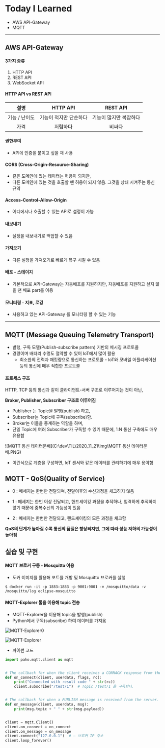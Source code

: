 # Today I Learned

* AWS API-Gateway
* MQTT

---



## AWS API-Gateway

#### 3가지  종류

1. HTTP API
2. REST API
3. WebSocket API

#### HTTP API vs REST API

|     설명      |        HTTP API        |        REST API        |
| :-----------: | :--------------------: | :--------------------: |
| 기능 / 난이도 | 기능이 적지만 단순하다 | 기능이 많지만 복잡하다 |
|     가격      |        저렴하다        |         비싸다         |

#### 권한부여

* API에 인증을 붙이고 싶을 때 사용

#### CORS (Cross-Origin-Resource-Sharing)

* 같은 도메인에 있는 데이터는 허용이 되지만,
* 다른 도메인에 있는 것을 호출할 땐 허용이 되지 않음. 그것을 상쇄 시켜주는 통신 규약

#### Access-Control-Allow-Origin

* 어디에서나 호출할 수 있는 API로 설정이 가능

#### 내보내기

* 설정을 내보내기로 백업할 수 있음

#### 가져오기

* 다른 설정을 가져오기로 빠르게 복구 시킬 수 있음

#### 배포 - 스테이지

* 기본적으로 API-Gateway는 자동배포를 지원하지만, 자동배포를 지원하고 싶지 않을 땐 배포 part를 이용

#### 모니터링 - 지표, 로깅

* 사용하고 있는 API-Gateway 를 모니터링 할 수 있는 기능

---



## MQTT (Message Queuing Telemetry Transport)

* 발행, 구독 모델(Publish-subscribe pattern) 기반의 메시징 프로토콜
* 경량이며 배터리 수명도 절약할 수 있어 IoT에서 많이 활용
  * 최소한의 전력과 패킷량으로 통신하는 프로토콜 - IoT와 모바일 어플리케이션 등의 통신에 매우 적합한 프로토콜



#### 프로세스 구조

HTTP, TCP 등의 통신과 같이 클라이언트-서버 구조로 이루어지는 것이 아닌,

**Broker, Publisher, Subscriber 구조로 이루어짐**

* Publisher 는 Topic을 발행(publish) 하고, 
* Subscriber는 Topic에 구독(subscribe)함. 
* Broker는 이들을 중계하는 역할을 하며, 
* 단일 Topic에 여러 Subscriber가 구독할 수 있기 때문에, 1:N 통신 구축에도 매우 유용함

![MQTT 통신 데이터분배](C:\dev\TIL\2020_11_21\img\MQTT 통신 데이터분배.PNG)

* 이런식으로 계층을 구성하면, IoT 센서와 같은 데이터를 관리하기에 매우 용이함

## MQTT - QoS(Quality of Service)

* 0 : 메세지는 한번만 전달되며, 전달이후의 수신과정을 체크하지 않음

* 1 : 메세지는 한번 이상 전달되고, 핸드셰이킹 과정을 추적하나, 엄격하게 추적하지 않기 때문에 중복수신의 가능성이 있음
* 2 : 메세지는 한번만 전달되고, 핸드셰이킹의 모든 과정을 체크함

**QoS의 단계가 높아질 수록 통신의 품질은 향상되지만, 그에 따라 성능 저하의 가능성이 높아짐**



## 실습 및 구현

#### MQTT 브로커 구동 - Mosquitto 이용

* 도커 이미지를 활용해 포트를 개방 및 Mosquitto 브로커를 실행

```
$ docker run -it -p 1883:1883 -p 9001:9001 -v /mosquitto/data -v /mosquitto/log eclipse-mosquitto
```



#### MQTT-Explorer 툴을 이용해 topic 전송

* MQTT-Explorer을 이용해 topic을 발행(publish)
* Python에서 구독(subscribe) 하여 데이터를 가져옴

![MQTT-Explorer0](C:\dev\TIL\2020_11_21\img\MQTT-Explorer0.PNG)

![MQTT-Explorer](C:\dev\TIL\2020_11_21\img\MQTT-Explorer.PNG)



* 파이썬 코드

```python
import paho.mqtt.client as mqtt


# The callback for when the client receives a CONNACK response from the server.
def on_connect(client, userdata, flags, rc):
    print("Connected with result code " + str(rc))
    client.subscribe("/test/1")  # Topic /test/1 을 구독한다.


# The callback for when a PUBLISH message is received from the server.
def on_message(client, userdata, msg):
    print(msg.topic + " " + str(msg.payload))


client = mqtt.Client()
client.on_connect = on_connect
client.on_message = on_message
client.connect("127.0.0.1")  # — 브로커 IP 주소
client.loop_forever()
```

